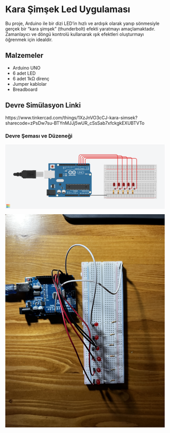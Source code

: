 
<h1>Kara Şimşek Led Uygulaması</h1>


Bu proje, Arduino ile bir dizi LED’in hızlı ve ardışık olarak yanıp sönmesiyle gerçek bir “kara şimşek” (thunderbolt) efekti yaratmayı amaçlamaktadır.  
Zamanlayıcı ve döngü kontrolü kullanarak ışık efektleri oluşturmayı öğrenmek için idealdir.

<h2>Malzemeler</h2>

- Arduino UNO
- 6 adet LED  
- 6 adet 1kΩ direnç  
- Jumper kablolar  
- Breadboard  

<h2>Devre Simülasyon Linki</h2>
<p>https://www.tinkercad.com/things/1XzJnVO3cCJ-kara-simsek?sharecode=zPsDw7su-BTYnMJJj5wUR_cSsSab7xfckgkEXUBTVTo</p>

<h3>Devre Şeması ve Düzeneği</h3>
<p><img src="kara-simsek.png" alt="Karaşimşek Devre Şeması" width="600"></p>
<p><img src="karasimsek-devre.JPG" alt="Kara şimşek devresi" width="600"></p>



